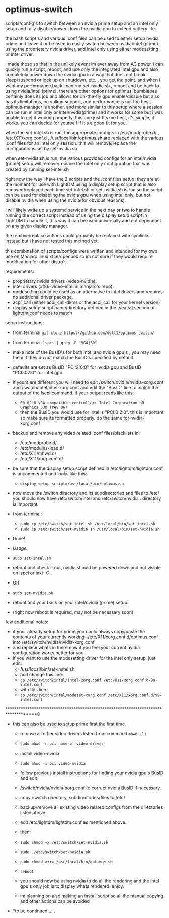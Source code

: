 # optimus-switch
scripts/config's to switch between an nvidia prime setup and an intel only setup and fully disable/power-down the nvidia gpu to extend battery life.

the bash script's and various .conf files can be used to either setup nvidia prime and leave it or be used to easily switch between nvidia/intel (prime) using the proprietary nvidia driver, and intel only using either modesetting or intel driver. 

i made these so that in the unlikely event im ever away from AC power, i can quickly run a script, reboot, and use only the integrated intel gpu and also completely power down the nvidia gpu in a way that does not break sleep/suspend or lock up on shutdown, etc... you get the point.  and when i want my performance back i can run set-nvidia.sh , reboot and be back to using nvidia/intel (prime).
there are other options for optimus, bumblebee certainly does its job and allows for on-the-fly gpu enable/disable but also has its limitations, no vulkan support, and performance is not the best. optimus-manager is another, and more similar to this setup where a session can be run in intel only or intel/nvidia(prime) and it works for some but i was unable to get it working properly. this one just fits me best, it's simple, it works. you can decide for yourself if it's a good fit for you.

when the set-intel.sh is run, the appropriate config's in /etc/modprobe.d/ , /etc/X11/xorg.conf.d , /usr/local/bin/optimus.sh are replaced with the various .conf files for an intel only session. this will remove/replace the configurations set by set-nvidia.sh

when set-nvidia.sh is run, the various provided configs for an intel/nvidia (prime) setup will remove/replace the intel only configuration that was created by running set-intel.sh

right now the way i have the 2 scripts and the .conf files setup, they are at the moment for use with LightDM using a display setup script that is also removed/replaced each time set-intel.sh or set-nvidia.sh  is run so the script can be used for disabling the nvidia gpu when using intel only, but not disable nvidia when using the nvidia(for obvious reasons).

i will likely write up a systemd service in the next day or two to handle running the correct script instead of using the display setup script in LightDM to handle it, this way it can be used universally and not dependant on any given display manager.

the remove/replace actions could probably be replaced with symlinks instead but i have not tested this method yet.

this combination of scripts/configs were written and intended for my own use on Manjaro linux xfce/openbox so im not sure if they would require modification for other distro's.

requirements:
 - proprietary nvidia drivers (video-nvidia).
 - intel drivers (xf86-video-intel in manjaro's repo).
 - modesetting could be used as an alternative to intel drivers and requires no additional driver package.
 - acpi_call (either acpi_call-dkms or the acpi_call for your kernel version)
 - display setup script name/directory defined in the [seats:] section of lightdm.conf needs to match 
 
 setup instructions:
 - from terminal
 `git clone https://github.com/dglt1/optimus-switch/`
 
 

 - from terminal:
    `lspci | grep -E "VGA|3D"`
 - make note of the BusID's for both intel and nvidia gpu's , you may need them if they do not match the BusID's specified by default.
 - defaults are set as BusID "PCI:2:0:0" for nvidia gpu and   BusID "PCI:0:2:0" for intel gpu. 
 - if yours are different you will need to edit /switch/nvidia/nvidia-xorg.conf and /switch/intel/intel-xorg.conf and edit the "BusID" line to match the output of the lscpi command. if your output reads like this:
   -  `00:02.0 VGA compatible controller: Intel Corporation HD Graphics 530 (rev 06)`
   - then the BusID you would use for intel is "PCI:0:2:0". this is important so make sure its formatted properly.
    do the same for nvidia-xorg.conf  .


  - backup and remove any video related .conf files/blacklists in:
    - /etc/modprobe.d/
    - /etc/modules-load.d/
    - /etc/X11/mhwd.d/
    - /etc/X11/xorg.conf.d/
 
  - be sure that the display setup script defined in /etc/lightdm/lightdm.conf is uncommented and looks like this:
    - `display-setup-script=/usr/local/bin/optimus.sh `
  
  - now move the /switch directory and its subdirectories and files to /etc/ 
    you should now have /etc/switch/intel  and /etc/switch/nvidia  . directory is important.
    
  - from terminal:
     - `sudo cp /etc/switch/set-intel.sh /usr/local/bin/set-intel.sh`
     - `sudo cp /etc/switch/set-nvidia.sh /usr/local/bin/set-nvidia.sh`
 
  - Done! 
  
  - *Usage:*
   - `sudo set-intel.sh`
   - reboot and check it out, nvidia should be powered down and not visible on lspci or inxi -G .
   - OR
   - `sudo set-nvidia.sh`
   - reboot and your back on your intel/nvidia (prime) setup.
   - (right now reboot is required, may not be necessary soon)
  
  few additional notes:
  - if your already setup for prime you could always copy/paste the contents of your currently working 
   -/etc/X11/xorg.conf.d/optimus.conf into /etc/switch/nvidia/nvidia-xorg.conf  
   - and replace whats in there now if you feel your current nvidia configuration works better for you.
  - if you want to use the modesetting driver for the intel only setup, just edit:
    - /usr/local/bin/set-instel.sh  
    - and change this line:
    - `cp /etc/switch/intel/intel-xorg.conf /etc/X11/xorg.conf.d/99-intel.conf`
    - with this line:
    - `cp /etc/switch/intel/modeset-xorg.conf /etc/X11/xorg.conf.d/99-intel.conf`

************************************************************************************8
- this can also be used to setup prime first the first time.
  
  - remove all other video drivers listed from  command ` mhwd -li `
   - `sudo mhwd -r pci name-of-video-driver`
  - install video-nvidia 
   - `sudo mhwd -i pci video-nvidia`
  - follow previous install instructions for finding your nvidia gpu's BusID and edit 
   - /switch/nvidia/nvidia-xorg.conf  to correct nvidia BusID if necessary.
  - copy /switch directory, subdirectories/files to /etc/
  - backup/remove all existing video related configs from the directories listed above.
  - edit /etc/lightdm/lightdm.conf as mentioned above.
  - then:
   - `sudo chmod +x /etc/switch/set-nvidia.sh`
   - `sudo ./etc/switch/set-nvidia.sh`
   - `sudo chmod a+rx /usr/local/bin/optimus.sh`
   - `reboot`
  
  - you should now be using nvidia to do all the rendering and the intel gpu's only job is to
  display whats rendered. enjoy.
 
  - im planning on also making an install script so all the manual copying and other actions can be avoided
 
 - *to be continued......  
 
 
